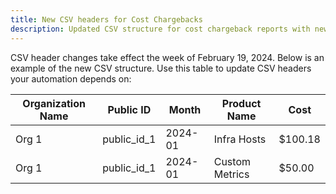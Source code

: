 ```yaml
---
title: New CSV headers for Cost Chargebacks
description: Updated CSV structure for cost chargeback reports with new headers for organization name, public ID, month, product name, and cost.
---
```


CSV header changes take effect the week of February 19, 2024. Below is an example of the new CSV structure. Use this table to update CSV headers your automation depends on:

| Organization Name | Public ID | Month | Product Name | Cost | 
|----| ---| ---| ---| ---| 
|Org 1 | public_id_1 | 2024-01 | Infra Hosts	| $100.18	|
|Org 1 | public_id_1 | 2024-01 | Custom Metrics	| $50.00	| 
